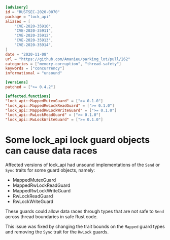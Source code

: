 ```toml
[advisory]
id = "RUSTSEC-2020-0070"
package = "lock_api"
aliases = [
    "CVE-2020-35910",
    "CVE-2020-35911",
    "CVE-2020-35912",
    "CVE-2020-35913",
    "CVE-2020-35914",
]
date = "2020-11-08"
url = "https://github.com/Amanieu/parking_lot/pull/262"
categories = ["memory-corruption", "thread-safety"]
keywords = ["concurrency"]
informational = "unsound"

[versions]
patched = [">= 0.4.2"]

[affected.functions]
"lock_api::MappedMutexGuard" = [">= 0.1.0"]
"lock_api::MappedRwLockReadGuard" = [">= 0.1.0"]
"lock_api::MappedRwLockWriteGuard" = [">= 0.1.0"]
"lock_api::RwLockReadGuard" = [">= 0.1.0"]
"lock_api::RwLockWriteGuard" = [">= 0.1.0"]
```

# Some lock_api lock guard objects can cause data races

Affected versions of lock_api had unsound implementations of the `Send` or
`Sync` traits for some guard objects, namely:

* MappedMutexGuard
* MappedRwLockReadGuard
* MappedRwLockWriteGuard
* RwLockReadGuard
* RwLockWriteGuard

These guards could allow data races through types that are not safe to `Send`
across thread boundaries in safe Rust code.

This issue was fixed by changing the trait bounds on the `Mapped` guard types
and removing the `Sync` trait for the `RwLock` guards.
